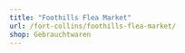```yaml
---
title: "Foothills Flea Market"
url: /fort-collins/foothills-flea-market/
shop: Gebrauchtwaren
---
```

